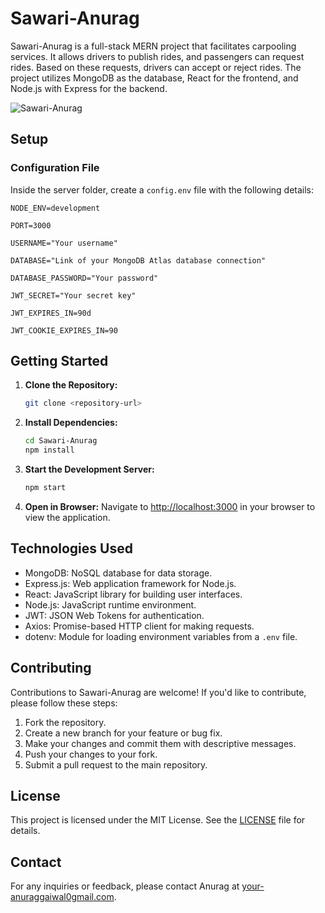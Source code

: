 # Sawari-Anurag

Sawari-Anurag is a full-stack MERN project that facilitates carpooling services. It allows drivers to publish rides, and passengers can request rides. Based on these requests, drivers can accept or reject rides. The project utilizes MongoDB as the database, React for the frontend, and Node.js with Express for the backend.

![Sawari-Anurag](https://github.com/pranavraikar01/sawari-pranav/assets/114228628/bcdf9365-b29c-4d7e-a072-e8ce9a32297b)

## Setup

### Configuration File

Inside the server folder, create a `config.env` file with the following details:

```plaintext
NODE_ENV=development

PORT=3000

USERNAME="Your username"

DATABASE="Link of your MongoDB Atlas database connection"

DATABASE_PASSWORD="Your password"

JWT_SECRET="Your secret key"

JWT_EXPIRES_IN=90d

JWT_COOKIE_EXPIRES_IN=90
```

## Getting Started

1. **Clone the Repository:**
   ```bash
   git clone <repository-url>
   ```

2. **Install Dependencies:**
   ```bash
   cd Sawari-Anurag
   npm install
   ```

3. **Start the Development Server:**
   ```bash
   npm start
   ```

4. **Open in Browser:**
   Navigate to [http://localhost:3000](http://localhost:3000) in your browser to view the application.

## Technologies Used

- MongoDB: NoSQL database for data storage.
- Express.js: Web application framework for Node.js.
- React: JavaScript library for building user interfaces.
- Node.js: JavaScript runtime environment.
- JWT: JSON Web Tokens for authentication.
- Axios: Promise-based HTTP client for making requests.
- dotenv: Module for loading environment variables from a `.env` file.

## Contributing

Contributions to Sawari-Anurag are welcome! If you'd like to contribute, please follow these steps:

1. Fork the repository.
2. Create a new branch for your feature or bug fix.
3. Make your changes and commit them with descriptive messages.
4. Push your changes to your fork.
5. Submit a pull request to the main repository.

## License

This project is licensed under the MIT License. See the [LICENSE](LICENSE) file for details.

## Contact

For any inquiries or feedback, please contact Anurag at [your-anuraggaiwal0gmail.com](mailto:your-anuraggaiwal0gmail.com).